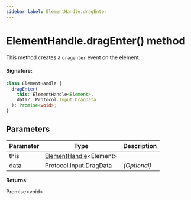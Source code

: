 ```yaml
---
sidebar_label: ElementHandle.dragEnter
---
```


# ElementHandle.dragEnter() method

This method creates a `dragenter` event on the element.

#### Signature:

```typescript
class ElementHandle {
  dragEnter(
    this: ElementHandle<Element>,
    data?: Protocol.Input.DragData
  ): Promise<void>;
}
```

## Parameters

| Parameter | Type                                                         | Description       |
| --------- | ------------------------------------------------------------ | ----------------- |
| this      | [ElementHandle](./puppeteer.elementhandle.md)&lt;Element&gt; |                   |
| data      | Protocol.Input.DragData                                      | <i>(Optional)</i> |

**Returns:**

Promise&lt;void&gt;
